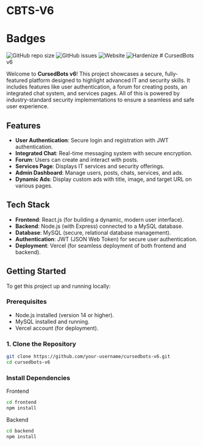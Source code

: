 # CBTS-V6

# Badges
<img alt="GitHub repo size" src="https://img.shields.io/github/repo-size/PixelatedPurple/CBTS-Production/blob/V6?style=social">
<img alt="GitHub issues" src="https://img.shields.io/github/issues/PixelatedPurple/CBTS-Production/blob/V6?style=social"> 
<img alt="Website" src="https://img.shields.io/website?down_color=Red&down_message=Offline&label=CursedBots%20Website&style=plastic&up_color=Green&up_message=Online&url=https%3A%2F%2Fcursedbots.xyz"> 
<img src="https://img.shields.io/badge/CBTS--V6-Hardenize%20%7C%20Verified-informational" alt="Hardenize">
# CursedBots v6

Welcome to **CursedBots v6**! This project showcases a secure, fully-featured platform designed to highlight advanced IT and security skills. It includes features like user authentication, a forum for creating posts, an integrated chat system, and services pages. All of this is powered by industry-standard security implementations to ensure a seamless and safe user experience.

## Features

- **User Authentication**: Secure login and registration with JWT authentication.
- **Integrated Chat**: Real-time messaging system with secure encryption.
- **Forum**: Users can create and interact with posts.
- **Services Page**: Displays IT services and security offerings.
- **Admin Dashboard**: Manage users, posts, chats, services, and ads.
- **Dynamic Ads**: Display custom ads with title, image, and target URL on various pages.

## Tech Stack

- **Frontend**: React.js (for building a dynamic, modern user interface).
- **Backend**: Node.js (with Express) connected to a MySQL database.
- **Database**: MySQL (secure, relational database management).
- **Authentication**: JWT (JSON Web Token) for secure user authentication.
- **Deployment**: Vercel (for seamless deployment of both frontend and backend).

## Getting Started

To get this project up and running locally:

### Prerequisites

- Node.js installed (version 14 or higher).
- MySQL installed and running.
- Vercel account (for deployment).

### 1. Clone the Repository

```bash
git clone https://github.com/your-username/cursedbots-v6.git
cd cursedbots-v6
```
### Install Dependencies 
Frontend
```bash
cd frontend
npm install
```
Backend 
```bash
cd backend
npm install
```
